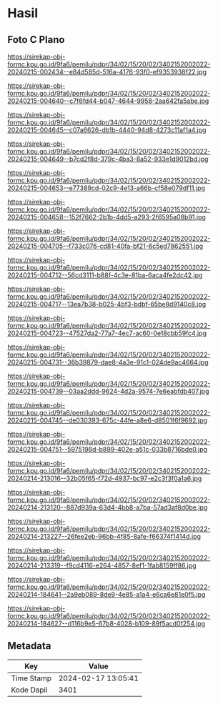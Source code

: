 # Hasil

## Foto C Plano

https://sirekap-obj-formc.kpu.go.id/9fa6/pemilu/pdpr/34/02/15/20/02/3402152002022-20240215-002434--e84d585d-516a-4176-93f0-ef9353938f22.jpg

https://sirekap-obj-formc.kpu.go.id/9fa6/pemilu/pdpr/34/02/15/20/02/3402152002022-20240215-004640--c7f6fd44-b047-4644-9958-2aa642fa5abe.jpg

https://sirekap-obj-formc.kpu.go.id/9fa6/pemilu/pdpr/34/02/15/20/02/3402152002022-20240215-004645--c07a6626-db1b-4440-94d8-4273c11af1a4.jpg

https://sirekap-obj-formc.kpu.go.id/9fa6/pemilu/pdpr/34/02/15/20/02/3402152002022-20240215-004649--b7cd2f8d-379c-4ba3-8a52-933e1d9012bd.jpg

https://sirekap-obj-formc.kpu.go.id/9fa6/pemilu/pdpr/34/02/15/20/02/3402152002022-20240215-004653--e77389cd-02c9-4e13-a66b-cf58e079df11.jpg

https://sirekap-obj-formc.kpu.go.id/9fa6/pemilu/pdpr/34/02/15/20/02/3402152002022-20240215-004658--152f7662-2b1b-4dd5-a293-2f6595a08b91.jpg

https://sirekap-obj-formc.kpu.go.id/9fa6/pemilu/pdpr/34/02/15/20/02/3402152002022-20240215-004705--f733c076-cd81-40fa-bf21-6c5ed7862551.jpg

https://sirekap-obj-formc.kpu.go.id/9fa6/pemilu/pdpr/34/02/15/20/02/3402152002022-20240215-004712--56cd3111-b88f-4c3e-81ba-6aca4fe2dc42.jpg

https://sirekap-obj-formc.kpu.go.id/9fa6/pemilu/pdpr/34/02/15/20/02/3402152002022-20240215-004717--13ea7b38-b025-4bf3-bdbf-65be8d9140c8.jpg

https://sirekap-obj-formc.kpu.go.id/9fa6/pemilu/pdpr/34/02/15/20/02/3402152002022-20240215-004723--47527da2-77a7-4ec7-ac60-0e18cbb59fc4.jpg

https://sirekap-obj-formc.kpu.go.id/9fa6/pemilu/pdpr/34/02/15/20/02/3402152002022-20240215-004731--36b39879-dae8-4a3e-91c1-024de9ac4664.jpg

https://sirekap-obj-formc.kpu.go.id/9fa6/pemilu/pdpr/34/02/15/20/02/3402152002022-20240215-004739--03aa2ddd-9624-4d2a-9574-7e6eabfdb407.jpg

https://sirekap-obj-formc.kpu.go.id/9fa6/pemilu/pdpr/34/02/15/20/02/3402152002022-20240215-004745--de030393-675c-44fe-a8e6-d8501f6f9692.jpg

https://sirekap-obj-formc.kpu.go.id/9fa6/pemilu/pdpr/34/02/15/20/02/3402152002022-20240215-004751--5975198d-b899-402e-a51c-033b8716bde0.jpg

https://sirekap-obj-formc.kpu.go.id/9fa6/pemilu/pdpr/34/02/15/20/02/3402152002022-20240214-213016--32b05f65-f72d-4937-bc97-e2c3f3f0a1a6.jpg

https://sirekap-obj-formc.kpu.go.id/9fa6/pemilu/pdpr/34/02/15/20/02/3402152002022-20240214-213120--887d939a-63d4-4bb8-a7ba-57ad3af8d0be.jpg

https://sirekap-obj-formc.kpu.go.id/9fa6/pemilu/pdpr/34/02/15/20/02/3402152002022-20240214-213227--26fee2eb-96bb-4f85-8afe-f66374f1414d.jpg

https://sirekap-obj-formc.kpu.go.id/9fa6/pemilu/pdpr/34/02/15/20/02/3402152002022-20240214-213319--f9cd4116-e264-4857-8ef1-1fab8159ff86.jpg

https://sirekap-obj-formc.kpu.go.id/9fa6/pemilu/pdpr/34/02/15/20/02/3402152002022-20240214-184641--2a9eb089-8de9-4e85-a1a4-e6ca6e81e0f5.jpg

https://sirekap-obj-formc.kpu.go.id/9fa6/pemilu/pdpr/34/02/15/20/02/3402152002022-20240214-184627--d116b9e5-67b8-4028-b109-89f5acd0f254.jpg


## Metadata

| Key        | Value               |
| ---------- | ------------------- |
| Time Stamp | 2024-02-17 13:05:41 |
| Kode Dapil | 3401                |




